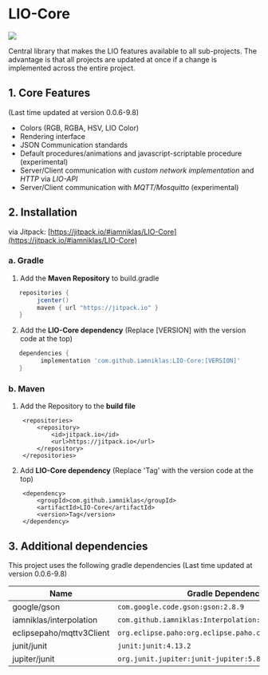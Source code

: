 # LIO-Core

[![](https://jitpack.io/v/iamniklas/LIO-Core.svg)](https://jitpack.io/#iamniklas/LIO-Core)

Central library that makes the LIO features available to all sub-projects.
The advantage is that all projects are updated at once if a change is implemented across the entire project.

## 1. Core Features 
(Last time updated at version 0.0.6-9.8)

- Colors (RGB, RGBA, HSV, LIO Color)
- Rendering interface
- JSON Communication standards
- Default procedures/animations and javascript-scriptable procedure (experimental)
- Server/Client communication with _custom network implementation_ and _HTTP_ via _LIO-API_
- Server/Client communication with _MQTT/Mosquitto_ (experimental)

## 2. Installation
via Jitpack: [https://jitpack.io/#iamniklas/LIO-Core](https://jitpack.io/#iamniklas/LIO-Core)

### a. Gradle

1. Add the __Maven Repository__ to build.gradle
 
```gradle
   repositories { 
        jcenter()
        maven { url "https://jitpack.io" }
   }
```

2. Add the __LIO-Core dependency__ (Replace [VERSION] with the version code at the top)

``` gradle
   dependencies {
         implementation 'com.github.iamniklas:LIO-Core:[VERSION]'
   }
```  

### b. Maven

1. Add the Repository to the __build file__

``` maven
    <repositories>
        <repository>
            <id>jitpack.io</id>
            <url>https://jitpack.io</url>
        </repository>
    </repositories>
```

2. Add __LIO-Core dependency__ (Replace 'Tag' with the version code at the top)

``` maven
    <dependency>
        <groupId>com.github.iamniklas</groupId>
        <artifactId>LIO-Core</artifactId>
        <version>Tag</version>
    </dependency>
```

## 3. Additional dependencies
This project uses the following gradle dependencies (Last time updated at version 0.0.6-9.8)

| Name | Gradle Dependency | Link |
| --- | --- | --- |
| google/gson | ``com.google.code.gson:gson:2.8.9`` | https://mvnrepository.com/artifact/com.google.code.gson/gson
| iamniklas/interpolation | ``com.github.iamniklas:Interpolation:1.0.0-1`` | https://github.com/iamniklas/Interpolation
| eclipsepaho/mqttv3Client | ``org.eclipse.paho:org.eclipse.paho.client.mqttv3:1.2.5`` | https://mvnrepository.com/artifact/org.eclipse.paho/org.eclipse.paho.client.mqttv3
| junit/junit | ``junit:junit:4.13.2`` | https://github.com/junit-team/junit4
| jupiter/junit | ``org.junit.jupiter:junit-jupiter:5.8.2`` | https://mvnrepository.com/artifact/org.junit.jupiter/junit-jupiter-api
